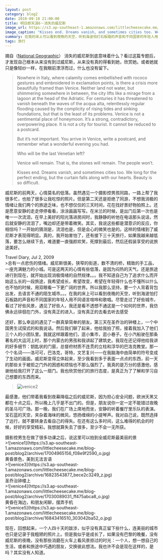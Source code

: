 ```yaml
---
layout: post
category: blog2
date: 2010-09-10 21:00:00
title: 明日即天涯6－消失的威尼斯
image_url: https://s3.ap-southeast-1.amazonaws.com/littlecheesecake.me/blog-post/blog2/archive/16905773948_c4a04fe04b_k.jpg
image_caption: "Kisses end. Dreams vanish, and sometimes cities too. We long for the perfect ending, but the curtain falls along with our hearts. Beauty is so difficult."
summary: 在我的床上可以看到夜晚的天空，听到海波怕打石板路的声音和不同国家的年轻人用不同语言喧哗和歌唱。尽管走过了好些城市，看过了好些风景，遇见了好些人，我还是看不透想不通这是一个如何的世界，我仿佛永远徘徊在门外，没有真正的进入，没有真正的去看去听去感受。
tags: 旅行
---
```


<figcaption class="reading-notes">
摘自（<a href="http://ngm.nationalgeographic.com/2009/08/venice/newman-text/1">National Geographic</a>）
消失的威尼斯到底意味着什么？看过这篇专题后，才发现自己根本从来没有到过威尼斯，从来没有真的得看到她，欣赏她。或者她就只是像轻纱一样，在我眼前漂浮而过，什么也没有留下。
</figcaption>

>Nowhere in Italy, where calamity comes embellished with rococo gestures and embroidered in exclamation points, is there a crisis more beautifully framed than Venice. Neither land not water, but shimmering somewhere in between, the city lifts like a mirage from a lagoon at the head of the Adriatic. For centuries it has threatened to vanish beneath the waves of the acqua alta, relentlessly regular flooding caused by the complicity of rising tides and sinking foundations, but that is the least of its problems. Venice is not a sentimental place of honeymoon. It’s a strong, contradictory, overpowering place. It is not a city for tourist. It cannot be reduced to a postcard.
>
>But it’s not important. You arrive in Venice, write a postcard, and remember what a wonderful evening you had.
>
>Who will be the last Venetian left?
>
>Venice will remain. That is, the stones will remain. The people won’t.
>
>Kisses end. Dreams vanish, and sometimes cities too. We long for the perfect ending, but the curtain falls along with our hearts. Beauty is so difficult.

威尼斯的前两天，心情莫名的低落。虽然遇见一个摄影控男孩同路，一路上帮了我很多忙，也拍了很多让我吃惊的照片。但是第二天还是拒绝了同游，不想我消极的情绪让我们两个的旅途乏味，也不想仅仅的三天时间，花在找好景好物拍照上。还是愿意安静的走走停停看看，涂涂画画写写。在米兰的时候，是出门后第一次也是唯一一次流泪，在早上美好的阳光落进房间时，我静静的听他在电话那头说话，然后就安静的流泪了，嘴边却还是带着微笑。其实，我说这些都是潜意识的反应，你相信吗？一开始的猜测是，流泪也是，但是会心的微笑也是的。这样的情绪到了威尼斯才表现得明显。真的，我开始害怕了，还有接下三十天旅行，如果我越来越低落，要怎么继续下去，难道要一直强颜欢笑，死撑到最后，然后还假装享受的说旅途美好。


<figcaption class="reading-notes">
Travel Diary, Jul 2, 2009
</figcaption>
>总有一点悲伤的情绪。威尼斯很美，狭窄的街道，数不清的桥，精致的手工品，一座充满魅力的小城。可是这两天的心情有些低落，是因为闷热的天气，还是旅途进行到现在，就开始出现消极情绪的自然规律。。。我不知道自己为了追求什么而开始这么长的一段旅途，我希望成长，希望改变，希望在年轻得什么也不懂所以什么也不怕的时候，用双眼看一下更广阔的世界。所以我那么坚持，要一个人背着背包出发，去语言不通的陌生城市。。。在我的床上可以看到夜晚的天空，听到海波怕打石板路的声音和不同国家的年轻人用不同语言喧哗和歌唱。尽管走过了好些城市，看过了好些风景，遇见了好些人，我还是看不透想不通这是一个如何的世界，我仿佛永远徘徊在门外，没有真正的进入，没有真正的去看去听去感受

还好，那么幸运的遇见了一群真挚简单的朋友。第三天在圣乔治的钟楼上，一个中国男生试探式的和我说话。然后我们聊了起来，他给我拍了照，接着我加入了他们三个人的小团队里。我就这样跟着他们，逛小集市，逛小巷子。在小汽船驶在那条著名的大运河上时，那个内蒙古的男孩和我讲起了建筑史。我现在还记得他给我讲的好多细节：钥匙状的门窗，总督府材质不连贯的立柱和浮华的巴洛克教堂。那一个个名词——洛可可，巴洛克，哥特，文艺复兴——在我脑海中由简单的符号变成了生动的画面。威尼斯变得立体起来，至少我看到多于表面一点点的东西，前一天的那些关于被拒之门外的困惑和烦恼也不那么强烈了。我真的是万分的感激他，感谢他给我打开了这么一扇门。我也欣赏他们的旅行态度，是真正为了了解和学习自己想要的东西而来。

>![venice2](https://s3.ap-southeast-1.amazonaws.com/littlecheesecake.me/blog-post/blog2/archive/17004966426_233fc85df8_o.jpg)

最感激，他们带着我看到夜幕降临之后的威尼斯，因为担心安全问题，欧洲天黑又都在十点之后，所以晚上几乎是不出门的。但是，朋友说你一定一定不能错过夜晚的圣马可广场。那一晚，我们在广场上席地而坐，安静的听着餐厅里乐队的表演。宝石蓝的天空，夹杂着海味的微风，悠扬缠绵的小提琴声。我对自己说，既然选择了远行，就不要转身去看自己的得失。在还有这么多时间，这么难得的机会的时候，好好的享受精彩。我想就算失去了很多，至少不会一无所获。

<figcaption>
摄影控男生在做了很多功课之后，说这里可以拍到全威尼斯最美丽的景
</figcaption>
>![venice1](https://s3.ap-southeast-1.amazonaws.com/littlecheesecake.me/blog-post/blog2/archive/17004965156_f08e9f2590_o.jpg)

<figcaption>
黄昏景色，美到无法言语
</figcaption>
>![venice3](https://s3.ap-southeast-1.amazonaws.com/littlecheesecake.me/blog-post/blog2/archive/16823543877_bece2c3249_z.jpg)

<figcaption>
圣乔治钟楼上
</figcaption>
>![venice4](https://s3.ap-southeast-1.amazonaws.com/littlecheesecake.me/blog-post/blog2/archive/17030089031_ff475abca8_o.jpg)

<figcaption>
黄昏在海边，和朋友闲聊，摆弄手机
</figcaption>
>![venice5](https://s3.ap-southeast-1.amazonaws.com/littlecheesecake.me/blog-post/blog2/archive/16843416510_303042ba52_o.jpg)

现在，回想起来，一个人四十天的跋涉，似乎没有真正留下些什么，连美丽的城市也只是记录于我粗陋的照片上。但是我似乎是成长了，如果没有巴黎的晚餐，没有威尼斯的夜晚，没有那些消磨在火车上看风景掠过的时光：一个人，想一想自己的生活，或者和旅途中巧遇的朋友，交换彼此想法。我也许不会是现在这样的，是吗？其实没有人知道。

